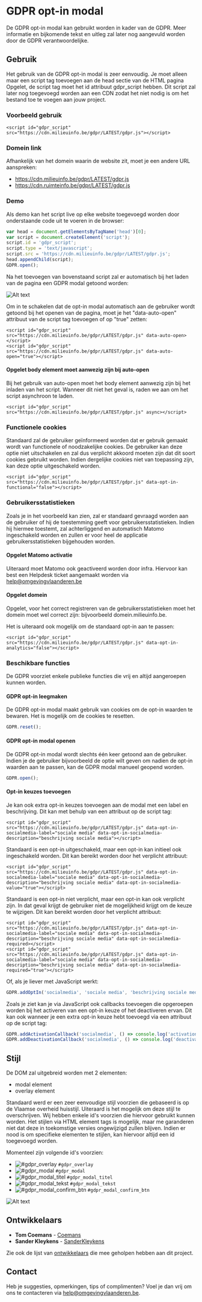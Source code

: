 # GDPR opt-in modal

De GDPR opt-in modal kan gebruikt worden in kader van de GDPR. Meer informatie en bijkomende tekst en uitleg zal later nog aangevuld worden door de GDPR verantwoordelijke.

## Gebruik

Het gebruik van de GDPR opt-in modal is zeer eenvoudig. Je moet alleen maar een script tag toevoegen aan de head sectie van de HTML pagina Opgelet, de script tag moet het id attribuut gdpr_script hebben. Dit script zal later nog toegevoegd worden aan een CDN zodat het niet nodig is om het bestand toe te voegen aan jouw project.

### Voorbeeld gebruik

```
<script id="gdpr_script" src="https://cdn.milieuinfo.be/gdpr/LATEST/gdpr.js"></script>
```

### Domein link
Afhankelijk van het domein waarin de website zit, moet je een andere URL aanspreken:
- https://cdn.milieuinfo.be/gdpr/LATEST/gdpr.js
- https://cdn.ruimteinfo.be/gdpr/LATEST/gdpr.js

### Demo
Als demo kan het script live op elke website toegevoegd worden door onderstaande code uit te voeren in de browser:

```javascript
var head = document.getElementsByTagName('head')[0];
var script = document.createElement('script');
script.id = 'gdpr_script';
script.type = 'text/javascript';
script.src = 'https://cdn.milieuinfo.be/gdpr/LATEST/gdpr.js';
head.appendChild(script);
GDPR.open();
```

Na het toevoegen van bovenstaand script zal er automatisch bij het laden van de pagina een GDPR modal getoond worden:

![Alt text](https://github.com/milieuinfo/gdpr/blob/master/img/readme1.png?raw=true "GDPR modal voorbeeld")

Om in te schakelen dat de opt-in modal automatisch aan de gebruiker wordt getoond bij het openen van de pagina, moet je het "data-auto-open" attribuut van de script tag toevoegen of op "true" zetten:

```
<script id="gdpr_script" src="https://cdn.milieuinfo.be/gdpr/LATEST/gdpr.js" data-auto-open></script>
<script id="gdpr_script" src="https://cdn.milieuinfo.be/gdpr/LATEST/gdpr.js" data-auto-open="true"></script>
```

#### Opgelet body element moet aanwezig zijn bij auto-open
Bij het gebruik van auto-open moet het body element aanwezig zijn bij het inladen van het script. Wanneer dit niet het geval is, raden we aan om het script asynchroon te laden.

```
<script id="gdpr_script" src="https://cdn.milieuinfo.be/gdpr/LATEST/gdpr.js" async></script>
```

### Functionele cookies

Standaard zal de gebruiker geïnformeerd worden dat er gebruik gemaakt wordt van functionele of noodzakelijke cookies. De gebruiker kan deze optie niet uitschakelen en zal dus verplicht akkoord moeten zijn dat dit soort cookies gebruikt worden. Indien dergelijke cookies niet van toepassing zijn, kan deze optie uitgeschakeld worden.

```
<script id="gdpr_script" src="https://cdn.milieuinfo.be/gdpr/LATEST/gdpr.js" data-opt-in-functional="false"></script>
```

### Gebruikersstatistieken

Zoals je in het voorbeeld kan zien, zal er standaard gevraagd worden aan de gebruiker of hij de toestemming geeft voor gebruikersstatistieken. Indien hij hiermee toestemt, zal achterliggend en automatisch Matomo ingeschakeld worden en zullen er voor heel de applicatie gebruikersstatistieken bijgehouden worden.

#### Opgelet Matomo activatie
Uiteraard moet Matomo ook geactiveerd worden door infra. Hiervoor kan best een Helpdesk ticket aangemaakt worden via help@omgevingvlaanderen.be

#### Opgelet domein
Opgelet, voor het correct registreren van de gebruikersstatistieken moet het domein moet wel correct zijn: bijvoorbeeld domein.milieuinfo.be.

Het is uiteraard ook mogelijk om de standaard opt-in aan te passen:

```
<script id="gdpr_script" src="https://cdn.milieuinfo.be/gdpr/LATEST/gdpr.js" data-opt-in-analytics="false"></script>
```

### Beschikbare functies

De GDPR voorziet enkele publieke functies die vrij en altijd aangeroepen kunnen worden.

#### GDPR opt-in leegmaken
De GDPR opt-in modal maakt gebruik van cookies om de opt-in waarden te bewaren. Het is mogelijk om de cookies te resetten.

```javascript
GDPR.reset();
```

#### GDPR opt-in modal openen
De GDPR opt-in modal wordt slechts één keer getoond aan de gebruiker. Indien je de gebruiker bijvoorbeeld de optie wilt geven om nadien de opt-in waarden aan te passen, kan de GDPR modal manueel geopend worden.

```javascript
GDPR.open();
```

#### Opt-in keuzes toevoegen
Je kan ook extra opt-in keuzes toevoegen aan de modal met een label en beschrijving. Dit kan met behulp van een attribuut op de script tag:

```
<script id="gdpr_script" src="https://cdn.milieuinfo.be/gdpr/LATEST/gdpr.js" data-opt-in-socialmedia-label="sociale media" data-opt-in-socialmedia-description="beschrijving sociale media"></script>
```

Standaard is een opt-in uitgeschakeld, maar een opt-in kan initieel ook ingeschakeld worden. Dit kan bereikt worden door het verplicht attribuut:

```
<script id="gdpr_script" src="https://cdn.milieuinfo.be/gdpr/LATEST/gdpr.js" data-opt-in-socialmedia-label="sociale media" data-opt-in-socialmedia-description="beschrijving sociale media" data-opt-in-socialmedia-value="true"></script>
```

Standaard is een opt-in niet verplicht, maar een opt-in kan ook verplicht zijn. In dat geval krijgt de gebruiker niet de mogelijkheid krijgt om de keuze te wijzigen. Dit kan bereikt worden door het verplicht attribuut:

```
<script id="gdpr_script" src="https://cdn.milieuinfo.be/gdpr/LATEST/gdpr.js" data-opt-in-socialmedia-label="sociale media" data-opt-in-socialmedia-description="beschrijving sociale media" data-opt-in-socialmedia-required></script>
<script id="gdpr_script" src="https://cdn.milieuinfo.be/gdpr/LATEST/gdpr.js" data-opt-in-socialmedia-label="sociale media" data-opt-in-socialmedia-description="beschrijving sociale media" data-opt-in-socialmedia-required="true"></script>
```

Of, als je liever met JavaScript werkt:

```javascript
GDPR.addOptIn('socialmedia', 'sociale media', 'beschrijving sociale media', () => { if (aangevinkt) { return true; } else { return false; } }, () => { if (required) { return true; } else { return false; } }, () => console.log('activation'), () => console.log('deactivation'));
```

Zoals je ziet kan je via JavaScript ook callbacks toevoegen die opgeroepen worden bij het activeren van een opt-in keuze of het deactiveren ervan. Dit kan ook wanneer je een extra opt-in keuze hebt toevoegd via een attribuut op de script tag:

```javascript
GDPR.addActivationCallback('socialmedia', () => console.log('activation'));
GDPR.addDeactivationCallback('socialmedia', () => console.log('deactivation'));
```

## Stijl

De DOM zal uitgebreid worden met 2 elementen:
* modal element
* overlay element

Standaard werd er een zeer eenvoudige stijl voorzien die gebaseerd is op de Vlaamse overheid huisstijl. Uiteraard is het mogelijk om deze stijl te overschrijven. Wij hebben enkele id's voorzien die hiervoor gebruikt kunnen worden. Het stijlen via HTML element tags is mogelijk, maar me garanderen niet dat deze in toekomstige versies ongewijzigd zullen blijven. Indien er nood is om specifieke elementen te stijlen, kan hiervoor altijd een id toegevoegd worden.

Momenteel zijn volgende id's voorzien:
* ![#gdpr_overlay](https://placehold.it/15/fc0d1c/000000?text=+) `#gdpr_overlay`
* ![#gdpr_modal](https://placehold.it/15/fffd38/000000?text=+) `#gdpr_modal`
* ![#gdpr_modal_titel](https://placehold.it/15/0e7e12/000000?text=+) `#gdpr_modal_titel`
* ![#gdpr_modal_tekst](https://placehold.it/15/fda429/000000?text=+) `#gdpr_modal_tekst`
* ![#gdpr_modal_confirm_btn](https://placehold.it/15/0b24fb/000000?text=+) `#gdpr_modal_confirm_btn`

![Alt text](https://github.com/milieuinfo/gdpr/blob/master/img/readme2.png?raw=true "GDPR HTML id")

## Ontwikkelaars

* **Tom Coemans** - [Coemans](https://github.com/coemans)
* **Sander Kleykens** - [SanderKleykens](https://github.com/SanderKleykens)

Zie ook de lijst van [ontwikkelaars](https://github.com/milieuinfo/gdpr/graphs/contributors) die mee geholpen hebben aan dit project.

## Contact

Heb je suggesties, opmerkingen, tips of complimenten? Voel je dan vrij om ons te contacteren via help@omgevingvlaanderen.be.